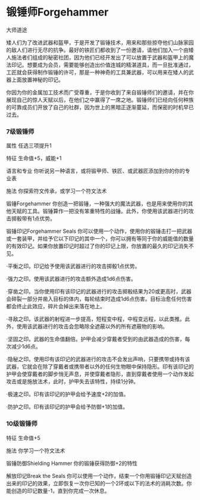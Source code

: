 # 锻锤师Forgehammer

大师道途

矮人们为了改进武器和盔甲，于是开发了锻锤技术，用来和那些掠夺他们山脉家园的敌人们进行无尽的抗争。最好的铁匠们都收到了一份邀请，请他们加入一个由矮人施法者们组成的秘密社团，因为他们已经开发出了可以放置于武器和盔甲上的魔法印记。想要成为会员，需要能够创造出价值连城的精湛道具，而一旦批准通过，工匠就会获得制作锻锤的许可，那是一种神奇的工具兼武器，可以用来在矮人的武器上面放置神秘的印记。

你因为你的金属加工技术而广受尊重，于是你收到了来自锻锤师们的邀请，并在你展现自己的惊人天赋以后，在他们之中赢得了一席之地。锻锤师们已经向任何种族的可靠成员们开放了自己的社群，因为世上的黑暗正逐渐蔓延，而保密的时机早已过去。

### 7级锻锤师

属性 任选三项提升1

特征 生命值+5，威能+1

语言和专业
你听说另一种语言，或将锻甲师、铁匠、或武器匠添加到你的你的专业表

施法 你探索符文传承，或学习一个符文法术

锻锤Forgehammer
你创造一把锻锤，一种强大的魔法武器，也是用来使用你的其他天赋的工具。锻锤算作一把没有笨重特性的战锤。此外，你使用该武器进行的攻击掷骰带有1点优势。

锻锤印记Forgehammer Seals
你可以使用一个动作，使用你的锻锤击打一把武器或一套装甲，并给予它以下印记的其中一个，你可以拥有等同于你的威能值的数量的有效印记。如果你放置印记时超过了你的印记上限，你放置的最久的印记消失不见。

·平衡之印。印记给予使用该武器进行的攻击掷骰1点优势。

·强力之印。使用该武器进行的攻击额外造成1d6点伤害。

·穿凿之印。当你使用印有该印记的武器进行的攻击掷骰结果为20或更高时，武器会碎裂一部分并凿入目标的体内，每轮结束时造成1d6点伤害。目标治愈任何伤害都会终止此效应，碎片会掉出来落在地上。

·寻敌之印。该武器的射程进一步提高，短程变中程，中程变远程，以此类推。此外，使用该武器进行的攻击会忽略除全遮蔽以外的所有遮蔽物的影响。

·坚固之印。武器的生命值翻倍。护甲会减少穿戴者受到的由武器造成的伤害，每次减少1d6点。

·隐秘之印。使用印有该印记的武器进行的攻击不会发出声响，只要携带或持有该武器，它就会在除了穿戴者或携带者以外的任何生物眼中保持隐形。印有该印记的护甲会使穿戴者的脚步悄无声息，并使穿戴者隐形，直到穿戴者使用一个动作发起攻击或是施放法术，此时，护甲失去该特性，持续1分钟。

·极速之印。印有该印记的护甲会给予速度+2的加值。

·防护之印。印有该印记的护甲会给予防御+1的加值。

### 10级锻锤师

特征 生命值+5

施法 你学习一个符文法术

锻锤防御Shielding Hammer 你的锻锤获得防御+2的特性

解放印记Break the Seals
你可以使用一个动作，结束一个你用锻锤印记天赋创造出来的印记的效果，立即恢复一次你已知的一个2环或以下的法术的消耗次数。你能创造的印记数量-1，直到你完成一次休息。
